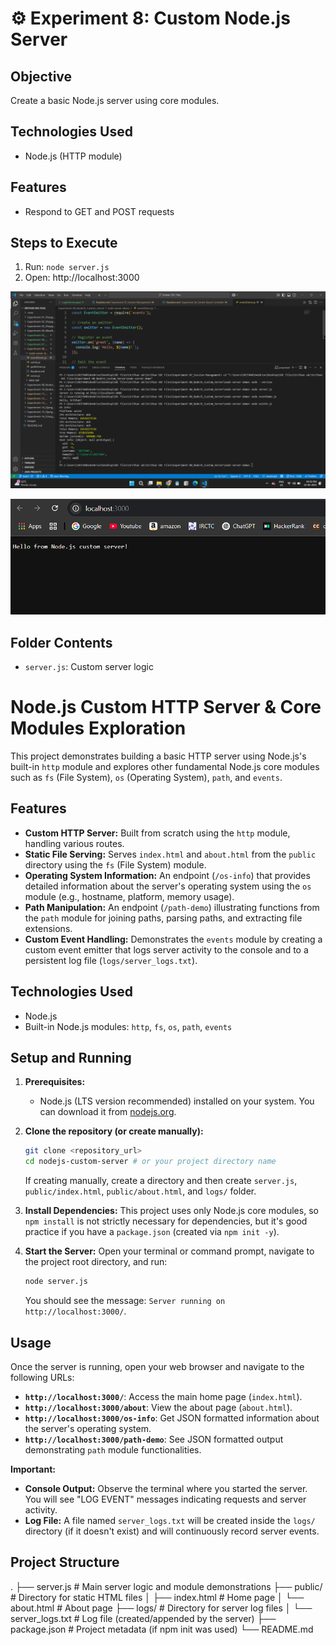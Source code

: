# ⚙️ Experiment 8: Custom Node.js Server

## Objective
Create a basic Node.js server using core modules.

## Technologies Used
- Node.js (HTTP module)

## Features
- Respond to GET and POST requests

## Steps to Execute
1. Run: `node server.js`
2. Open: http://localhost:3000

![alt text](<../images/out and running.png>)

![alt text](../images/out1.png)

## Folder Contents
- `server.js`: Custom server logic


# Node.js Custom HTTP Server & Core Modules Exploration

This project demonstrates building a basic HTTP server using Node.js's built-in `http` module and explores other fundamental Node.js core modules such as `fs` (File System), `os` (Operating System), `path`, and `events`.

## Features

* **Custom HTTP Server:** Built from scratch using the `http` module, handling various routes.
* **Static File Serving:** Serves `index.html` and `about.html` from the `public` directory using the `fs` (File System) module.
* **Operating System Information:** An endpoint (`/os-info`) that provides detailed information about the server's operating system using the `os` module (e.g., hostname, platform, memory usage).
* **Path Manipulation:** An endpoint (`/path-demo`) illustrating functions from the `path` module for joining paths, parsing paths, and extracting file extensions.
* **Custom Event Handling:** Demonstrates the `events` module by creating a custom event emitter that logs server activity to the console and to a persistent log file (`logs/server_logs.txt`).

## Technologies Used

* Node.js
* Built-in Node.js modules: `http`, `fs`, `os`, `path`, `events`

## Setup and Running

1.  **Prerequisites:**
    * Node.js (LTS version recommended) installed on your system. You can download it from [nodejs.org](https://nodejs.org/).

2.  **Clone the repository (or create manually):**
    ```bash
    git clone <repository_url>
    cd nodejs-custom-server # or your project directory name
    ```
    If creating manually, create a directory and then create `server.js`, `public/index.html`, `public/about.html`, and `logs/` folder.

3.  **Install Dependencies:**
    This project uses only Node.js core modules, so `npm install` is not strictly necessary for dependencies, but it's good practice if you have a `package.json` (created via `npm init -y`).

4.  **Start the Server:**
    Open your terminal or command prompt, navigate to the project root directory, and run:
    ```bash
    node server.js
    ```
    You should see the message: `Server running on http://localhost:3000/`.

## Usage

Once the server is running, open your web browser and navigate to the following URLs:

* **`http://localhost:3000/`**: Access the main home page (`index.html`).
* **`http://localhost:3000/about`**: View the about page (`about.html`).
* **`http://localhost:3000/os-info`**: Get JSON formatted information about the server's operating system.
* **`http://localhost:3000/path-demo`**: See JSON formatted output demonstrating `path` module functionalities.

**Important:**

* **Console Output:** Observe the terminal where you started the server. You will see "LOG EVENT" messages indicating requests and server activity.
* **Log File:** A file named `server_logs.txt` will be created inside the `logs/` directory (if it doesn't exist) and will continuously record server events.

## Project Structure

.
├── server.js               # Main server logic and module demonstrations
├── public/                 # Directory for static HTML files
│   ├── index.html          # Home page
│   └── about.html          # About page
├── logs/                   # Directory for server log files
│   └── server_logs.txt     # Log file (created/appended by the server)
├── package.json            # Project metadata (if npm init was used)
└── README.md